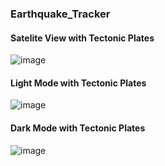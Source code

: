 ### Earthquake_Tracker

#### Satelite View with Tectonic Plates
![image](https://user-images.githubusercontent.com/104914008/193714292-67dc2665-dbc9-4ea4-88eb-9f5502995a81.png)

#### Light Mode with Tectonic Plates
![image](https://user-images.githubusercontent.com/104914008/193714377-6e719c75-bd12-4688-b9b6-aa51c49b832f.png)

#### Dark Mode with Tectonic Plates
![image](https://user-images.githubusercontent.com/104914008/193714419-2db78c9b-f4dc-42f6-98ba-83f6ab97c948.png)
